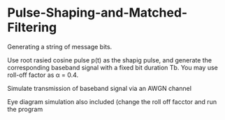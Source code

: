 # Pulse-Shaping-and-Matched-Filtering

Generating a string of message bits.

Use root rasied cosine pulse p(t) as the shapig pulse, and generate the corresponding baseband signal with a fixed bit duration Tb. You may use
roll-off factor as α = 0.4.

Simulate transmission of baseband signal via an AWGN channel

Eye diagram simulation also included (change the roll off facctor and run the program
